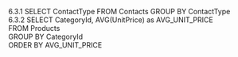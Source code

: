 

6.3.1 SELECT ContactType FROM Contacts GROUP BY ContactType  
6.3.2 SELECT CategoryId, AVG(UnitPrice) as AVG_UNIT_PRICE  
        FROM Products    
        GROUP BY CategoryId  
        ORDER BY AVG_UNIT_PRICE    
